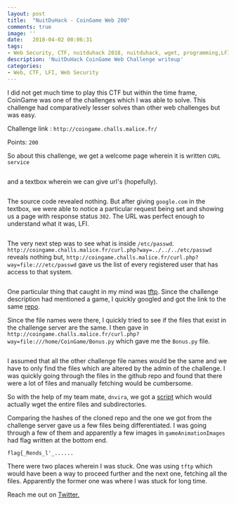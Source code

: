```yaml
---
layout: post
title:  "NuitDuHack - CoinGame Web 200"
comments: true
image: ''
date:   2018-04-02 00:06:31
tags:
- Web Security, CTF, nuitduhack 2018, nuitduhack, wget, programming,LFI
description: 'NuitDuHack CoinGame Web Challenge writeup'
categories:
- Web, CTF, LFI, Web Security
---
```


I did not get much time to play this CTF but within the time frame, CoinGame was one of the challenges which I was able to solve. This challenge had comparatively lesser solves than other web challenges but was easy.

Challenge link : `http://coingame.challs.malice.fr/`

Points: `200`

So about this challenge, we get a welcome page wherein it is written `CURL service`
<figure class="foto-legenda">
	<img src="{{ "/assets/img/nuitduhack/HomeScreen.png"}}" alt="">
</figure>


and a textbox wherein we can give url's (hopefully).

<figure class="foto-legenda">
	<img src="{{ "/assets/img/nuitduhack/cURL_request.png"}}" alt="">
</figure>

The source code revealed nothing. But after giving `google.com` in the textbox, we were able to notice a particular request being set and showing us a page with response status `302`. The URL was perfect enough to understand what it was, LFI.

<figure class="foto-legenda">
	<img src="{{ "/assets/img/nuitduhack/url.png"}}" alt="">
</figure>

The very next step was to see what is inside `/etc/passwd`. `http://coingame.challs.malice.fr/curl.php?way=../../../etc/passwd` reveals nothing but, `http://coingame.challs.malice.fr/curl.php?way=file:///etc/passwd` gave us the list of every registered user that has access to that system.

<figure class="foto-legenda">
	<img src="{{ "/assets/img/nuitduhack/etc.png"}}" alt="">
</figure>

One particular thing that caught in my mind was <a href="https://en.wikipedia.org/wiki/Trivial_File_Transfer_Protocol">tftp</a>. Since the challenge description had mentioned a game, I quickly googled and got the link to the same <a href="https://github.com/totheyellowmoon/CoinGame/">repo</a>.

Since the file names were there, I quickly tried to see if the files that exist in the challenge server are the same. I then gave in `http://coingame.challs.malice.fr/curl.php?way=file:///home/CoinGame/Bonus.py` which gave me the `Bonus.py` file.

<figure class="foto-legenda">
	<img src="{{ "/assets/img/nuitduhack/coingamedir.png"}}" alt="">
</figure>

I assumed that all the other challenge file names would be the same and we have to only find the files which are altered by the admin of the challenge. I was quickly going through the files in the github repo and found that there were a lot of files and manually fetching would be cumbersome.

So with the help of my team mate, `dnvira`, we got a <a href="https://github.com/gokulkrishna01/gokulkrishna01.github.io/tree/master/scripts/NuitDu">script</a> which would actually wget the entire files and subdirectories.

Comparing the hashes of the cloned repo and the one we got from the challenge server gave us a few files being differentiated. I was going through a few of them and apparently a few images in `gameAnimationImages` had flag written at the bottom end.

`flag{_Rends_l'_......`

There were two places wherein I was stuck. One was using `tftp` which would have been a way to proceed further and the next one, fetching all the files. Apparently the former one was where I was stuck for long time.

Reach me out on <a href="https://twitter.com/gkgkrishna33">Twitter.
